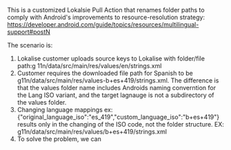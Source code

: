 This is a customized Lokalsie Pull Action that renames folder paths to comply with Android's improvements to resource-resolution strategy: https://developer.android.com/guide/topics/resources/multilingual-support#postN

The scenario is:
1. Lokalise customer uploads source keys to Lokalise with folder/file path:g 11n/data/src/main/res/values/en/strings.xml
2. Customer requires the downloaded file path for Spanish to be g11n/data/src/main/res/values-b+es+419/strings.xml. The difference is that the values folder name includes Androids naming converntion for the Lang ISO variant, and the target lagnauge is not a subdirectory of the values folder.
3. Changing language mappings ex: {"original_language_iso":"es_419","custom_language_iso":"b+es+419"} results only in the changing of the ISO code, not the folder structure. EX: g11n/data/src/main/res/values/b+es+419/strings.xml
4. To solve the problem, we can 

